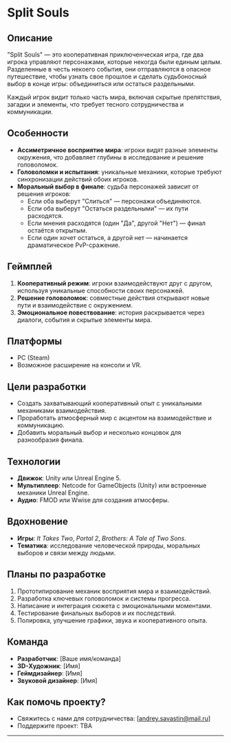 # **Split Souls**  

## **Описание**  
"Split Souls" — это кооперативная приключенческая игра, где два игрока управляют персонажами, которые некогда были единым целым. Разделенные в честь некоего события, они отправляются в опасное путешествие, чтобы узнать свое прошлое и сделать судьбоносный выбор в конце игры: объединиться или остаться раздельными.

Каждый игрок видит только часть мира, включая скрытые препятствия, загадки и элементы, что требует тесного сотрудничества и коммуникации.  

## **Особенности**  
- **Ассиметричное восприятие мира**: игроки видят разные элементы окружения, что добавляет глубины в исследование и решение головоломок.
- **Головоломки и испытания**: уникальные механики, которые требуют синхронизации действий обоих игроков.
- **Моральный выбор в финале**: судьба персонажей зависит от решения игроков:
  - Если оба выберут "Слиться" — персонажи объединяются.
  - Если оба выберут "Остаться раздельными" — их пути расходятся.
  - Если мнения расходятся (один "Да", другой "Нет") — финал остаётся открытым.
  - Если один хочет остаться, а другой нет — начинается драматическое PvP-сражение.

## **Геймплей**  
1. **Кооперативный режим**: игроки взаимодействуют друг с другом, используя уникальные способности своих персонажей.
2. **Решение головоломок**: совместные действия открывают новые пути и взаимодействие с окружением.
3. **Эмоциональное повествование**: история раскрывается через диалоги, события и скрытые элементы мира.

## **Платформы**  
- PC (Steam)
- Возможное расширение на консоли и VR.

## **Цели разработки**  
- Создать захватывающий кооперативный опыт с уникальными механиками взаимодействия.
- Проработать атмосферный мир с акцентом на взаимодействие и коммуникацию.
- Добавить моральный выбор и несколько концовок для разнообразия финала.

## **Технологии**  
- **Движок**: Unity или Unreal Engine 5.
- **Мультиплеер**: Netcode for GameObjects (Unity) или встроенные механики Unreal Engine.
- **Аудио**: FMOD или Wwise для создания атмосферы.

## **Вдохновение**  
- **Игры**: *It Takes Two*, *Portal 2*, *Brothers: A Tale of Two Sons*.
- **Тематика**: исследование человеческой природы, моральных выборов и связи между людьми.

## **Планы по разработке**  
1. Прототипирование механик восприятия мира и взаимодействий.
2. Разработка ключевых головоломок и системы прогресса.
3. Написание и интеграция сюжета с эмоциональными моментами.
4. Тестирование финальных выборов и их последствий.
5. Полировка, улучшение графики, звука и кооперативного опыта.

## **Команда**  
- **Разработчик**: [Ваше имя/команда]
- **3D-Художник**: [Имя]
- **Геймдизайнер**: [Имя]
- **Звуковой дизайнер**: [Имя]

## **Как помочь проекту?**  
- Свяжитесь с нами для сотрудничества: [andrey.savastin@mail.ru]
- Поддержите проект: TBA

---
